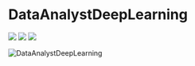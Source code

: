# DataAnalystDeepLearning

<img src="https://img.shields.io/badge/Python-FFD43B?style=for-the-badge&logo=python&logoColor=blue"/> <img src="https://img.shields.io/badge/Jupyter-F37626.svg?&style=for-the-badge&logo=Jupyter&logoColor=white"/> <img src="https://img.shields.io/badge/conda-342B029.svg?&style=for-the-badge&logo=anaconda&logoColor=white"/>

![DataAnalystDeepLearning](https://media.licdn.com/dms/image/v2/D4D12AQH5i_pk9_lOGw/article-cover_image-shrink_720_1280/article-cover_image-shrink_720_1280/0/1697089776871?e=2147483647&v=beta&t=_uEIAcTgpuOE2Xv5o_2XHBw73bUlJxvnQhcORE_fh5M)
